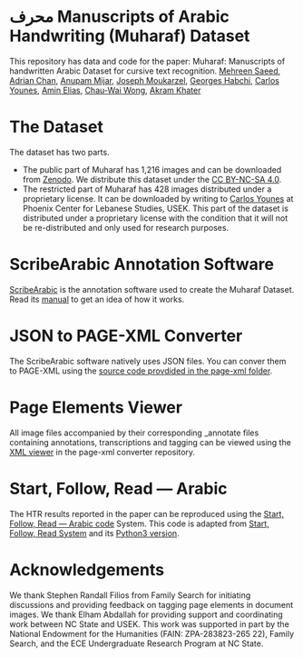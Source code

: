  
# محرف Manuscripts of Arabic Handwriting (Muharaf) Dataset 

This repository has data and code for the paper: Muharaf: Manuscripts of handwritten Arabic Dataset
for cursive text recognition. 
[Mehreen Saeed](mehreen.mehreen@gmail.com), [Adrian Chan](adrian27513@gmail.com), [Anupam Mijar](aamijar230@gmail.com), [Joseph Moukarzel](josephmoukarzel@usek.edu.lb), [Georges Habchi](georgeshabchi@usek.edu.lb), [Carlos Younes](carlosyounes@usek.edu.lb), [Amin Elias](a.elias@lahlebanon.org), [Chau-Wai Wong](chauwai.wong@ncsu.edu), [Akram Khater](akhater@ncsu.edu)


# The Dataset
The dataset has two parts. 
- The public part of Muharaf has 1,216 images and can be downloaded from [Zenodo](https://zenodo.org/records/11492215). We distribute this dataset under the [CC BY-NC-SA 4.0](https://creativecommons.org/licenses/by-nc-sa/4.0/).
- The restricted part of Muharaf has 428 images distributed under a proprietary license. It can be downloaded by writing to [Carlos Younes](carlosyounes@usek.edu.lb) at Phoenix Center for Lebanese Studies, USEK. This part of the dataset is distributed under a proprietary license with the condition that it will not be re-distributed and only used for research purposes. 

# ScribeArabic Annotation Software
[ScribeArabic](https://github.com/MehreenMehreen/ScribeArabic) is the annotation software used to create the Muharaf Dataset. Read its [manual](https://github.com/MehreenMehreen/ScribeArabic/blob/main/manual.md) to get an idea of how it works.

# JSON to PAGE-XML Converter
The ScribeArabic software natively uses JSON files. You can conver them to PAGE-XML using the [source code provdided in the page-xml folder](https://github.com/MehreenMehreen/xml_converter).

# Page Elements Viewer
All image files accompanied by their corresponding _annotate files containing annotations, transcriptions and tagging can be viewed using the [XML viewer](https://github.com/MehreenMehreen/xml_converter) in the page-xml converter repository. 

# Start, Follow, Read &mdash; Arabic
The HTR results reported in the paper can be reproduced using the [Start, Follow, Read &mdash; Arabic code](https://github.com/MehreenMehreen/start_follow_read_arabic) System. This code is adapted from [Start, Follow, Read System](https://github.com/cwig/start_follow_read) and its [Python3 version](https://github.com/sharmaannapurna/start_follow_read_py3).

# Acknowledgements
We thank Stephen Randall Filios from Family Search for initiating discussions and providing feedback on tagging page elements in document images. 
We thank Elham Abdallah for providing support and coordinating work between NC State and USEK.
This work was supported in part by the National Endowment for the Humanities (FAIN: ZPA-283823-265 22), Family Search, and the ECE Undergraduate Research Program at NC State.

